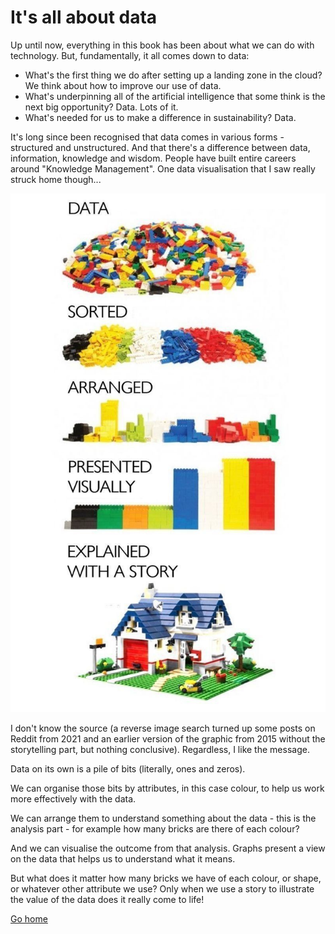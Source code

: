 # It's all about data
Up until now, everything in this book has been about what we can do with technology. But, fundamentally, it all comes down to data: 

* What's the first thing we do after setting up a landing zone in the cloud? We think about how to improve our use of data.
* What's underpinning all of the artificial intelligence that some think is the next big opportunity? Data. Lots of it.
* What's needed for us to make a difference in sustainability? Data.

It's long since been recognised that data comes in various forms - structured and unstructured. And that there's a difference between data, information, knowledge and wisdom. People have built entire careers around "Knowledge Management". One data visualisation that I saw really struck home though...

![Image showing the relationship between data and storytelling](data-storytelling.jpg)

I don't know the source (a reverse image search turned up some posts on Reddit from 2021 and an earlier version of the graphic from 2015 without the storytelling part, but nothing conclusive). Regardless, I like the message. 

Data on its own is a pile of bits (literally, ones and zeros). 

We can organise those bits by attributes, in this case colour, to help us work more effectively with the data. 

We can arrange them to understand something about the data - this is the analysis part - for example how many bricks are there of each colour? 

And we can visualise the outcome from that analysis. Graphs present a view on the data that helps us to understand what it means.

But what does it matter how many bricks we have of each colour, or shape, or whatever other attribute we use?  Only when we use a story to illustrate the value of the data does it really come to life!

[Go home](README.md)
